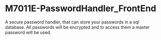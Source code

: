 # M7011E-PasswordHandler_FrontEnd
A secure password handler, that can store your passwords in a sql database. All passwords will be encrypted and to access them a master password will be used.
